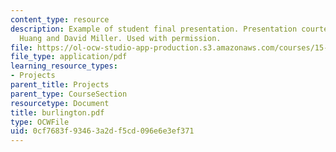 ```yaml
---
content_type: resource
description: Example of student final presentation. Presentation courtesy of Chen-Wen
  Huang and David Miller. Used with permission.
file: https://ol-ocw-studio-app-production.s3.amazonaws.com/courses/15-875-applications-of-system-dynamics-spring-2004/0cf7683f93463a2df5cd096e6e3ef371_burlington.pdf
file_type: application/pdf
learning_resource_types:
- Projects
parent_title: Projects
parent_type: CourseSection
resourcetype: Document
title: burlington.pdf
type: OCWFile
uid: 0cf7683f-9346-3a2d-f5cd-096e6e3ef371
---
```

